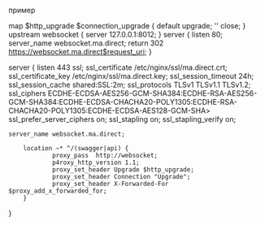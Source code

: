 


пример

map $http_upgrade $connection_upgrade {
    default upgrade;
    ''      close;
}
upstream websocket {
    server 127.0.0.1:8012;
}
server {
    listen 80;
    server_name websocket.ma.direct;
    return 302 https://websocket.ma.direct$request_uri;
}

server {
    listen      443 ssl;
    ssl_certificate     /etc/nginx/ssl/ma.direct.crt;
    ssl_certificate_key /etc/nginx/ssl/ma.direct.key;
    ssl_session_timeout 24h;
    ssl_session_cache shared:SSL:2m;
    ssl_protocols TLSv1 TLSv1.1 TLSv1.2;
    ssl_ciphers ECDHE-ECDSA-AES256-GCM-SHA384:ECDHE-RSA-AES256-GCM-SHA384:ECDHE-ECDSA-CHACHA20-POLY1305:ECDHE-RSA-CHACHA20-POLY1305:ECDHE-ECDSA-AES128-GCM-SHA>
    ssl_prefer_server_ciphers on;
    ssl_stapling on;
    ssl_stapling_verify on;

    server_name websocket.ma.direct;

        location ~* ^/(swagger|api) {
                proxy_pass  http://websocket;
                p4roxy_http_version 1.1;
                proxy_set_header Upgrade $http_upgrade;
                proxy_set_header Connection "Upgrade";
                proxy_set_header X-Forwarded-For $proxy_add_x_forwarded_for;
        }
}



